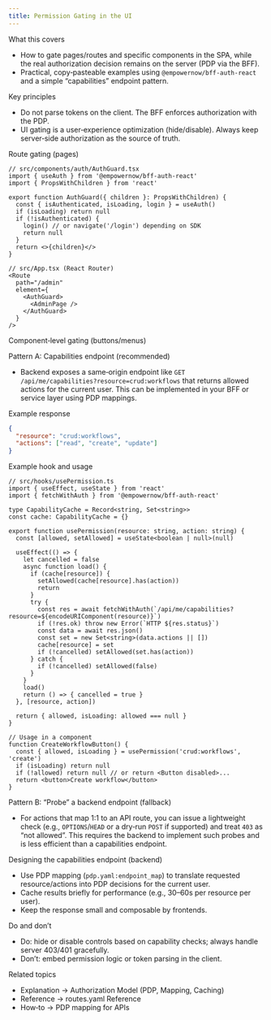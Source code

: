 ```yaml
---
title: Permission Gating in the UI
---
```


What this covers

- How to gate pages/routes and specific components in the SPA, while the real authorization decision remains on the server (PDP via the BFF).
- Practical, copy‑pasteable examples using `@empowernow/bff-auth-react` and a simple “capabilities” endpoint pattern.

Key principles

- Do not parse tokens on the client. The BFF enforces authorization with the PDP.
- UI gating is a user‑experience optimization (hide/disable). Always keep server‑side authorization as the source of truth.

Route gating (pages)

```tsx
// src/components/auth/AuthGuard.tsx
import { useAuth } from '@empowernow/bff-auth-react'
import { PropsWithChildren } from 'react'

export function AuthGuard({ children }: PropsWithChildren) {
  const { isAuthenticated, isLoading, login } = useAuth()
  if (isLoading) return null
  if (!isAuthenticated) {
    login() // or navigate('/login') depending on SDK
    return null
  }
  return <>{children}</>
}
```

```tsx
// src/App.tsx (React Router)
<Route
  path="/admin"
  element={
    <AuthGuard>
      <AdminPage />
    </AuthGuard>
  }
/>
```

Component‑level gating (buttons/menus)

Pattern A: Capabilities endpoint (recommended)

- Backend exposes a same‑origin endpoint like `GET /api/me/capabilities?resource=crud:workflows` that returns allowed actions for the current user. This can be implemented in your BFF or service layer using PDP mappings.

Example response

```json
{
  "resource": "crud:workflows",
  "actions": ["read", "create", "update"]
}
```

Example hook and usage

```tsx
// src/hooks/usePermission.ts
import { useEffect, useState } from 'react'
import { fetchWithAuth } from '@empowernow/bff-auth-react'

type CapabilityCache = Record<string, Set<string>>
const cache: CapabilityCache = {}

export function usePermission(resource: string, action: string) {
  const [allowed, setAllowed] = useState<boolean | null>(null)

  useEffect(() => {
    let cancelled = false
    async function load() {
      if (cache[resource]) {
        setAllowed(cache[resource].has(action))
        return
      }
      try {
        const res = await fetchWithAuth(`/api/me/capabilities?resource=${encodeURIComponent(resource)}`)
        if (!res.ok) throw new Error(`HTTP ${res.status}`)
        const data = await res.json()
        const set = new Set<string>(data.actions || [])
        cache[resource] = set
        if (!cancelled) setAllowed(set.has(action))
      } catch {
        if (!cancelled) setAllowed(false)
      }
    }
    load()
    return () => { cancelled = true }
  }, [resource, action])

  return { allowed, isLoading: allowed === null }
}

// Usage in a component
function CreateWorkflowButton() {
  const { allowed, isLoading } = usePermission('crud:workflows', 'create')
  if (isLoading) return null
  if (!allowed) return null // or return <Button disabled>...
  return <button>Create workflow</button>
}
```

Pattern B: “Probe” a backend endpoint (fallback)

- For actions that map 1:1 to an API route, you can issue a lightweight check (e.g., `OPTIONS`/`HEAD` or a dry‑run `POST` if supported) and treat `403` as “not allowed”. This requires the backend to implement such probes and is less efficient than a capabilities endpoint.

Designing the capabilities endpoint (backend)

- Use PDP mapping (`pdp.yaml:endpoint_map`) to translate requested resource/actions into PDP decisions for the current user.
- Cache results briefly for performance (e.g., 30–60s per resource per user).
- Keep the response small and composable by frontends.

Do and don’t

- Do: hide or disable controls based on capability checks; always handle server 403/401 gracefully.
- Don’t: embed permission logic or token parsing in the client.

Related topics

- Explanation → Authorization Model (PDP, Mapping, Caching)
- Reference → routes.yaml Reference
- How‑to → PDP mapping for APIs


